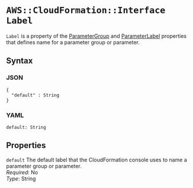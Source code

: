 # `AWS::CloudFormation::Interface Label`<a name="aws-properties-cloudformation-interface-label"></a>

`Label` is a property of the [ParameterGroup](aws-properties-cloudformation-interface-parametergroup.md) and [ParameterLabel](aws-properties-cloudformation-interface-parameterlabel.md) properties that defines name for a parameter group or parameter\.

## Syntax<a name="w11088ab1c23c15c15c27c19b5"></a>

### JSON<a name="aws-properties-cloudformation-interface-label-syntax.json"></a>

```
{
  "default" : String
}
```

### YAML<a name="aws-properties-cloudformation-interface-label-syntax.yaml"></a>

```
default: String
```

## Properties<a name="w11088ab1c23c15c15c27c19b7"></a>

`default`  <a name="cfn-cloudformation-interface-labelproperty-default"></a>
The default label that the CloudFormation console uses to name a parameter group or parameter\.  
*Required*: No  
*Type*: String